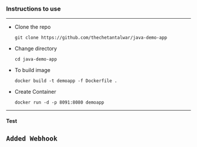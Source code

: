 ### Instructions to use
---
- Clone the repo

    ```git clone https://github.com/thechetantalwar/java-demo-app```
- Change directory

    ```cd java-demo-app```
- To build image

    ```docker build -t demoapp -f Dockerfile .```
- Create Container
    
    ```docker run -d -p 8091:8080 demoapp```
    
---
#### Test
`Added Webhook`
---
